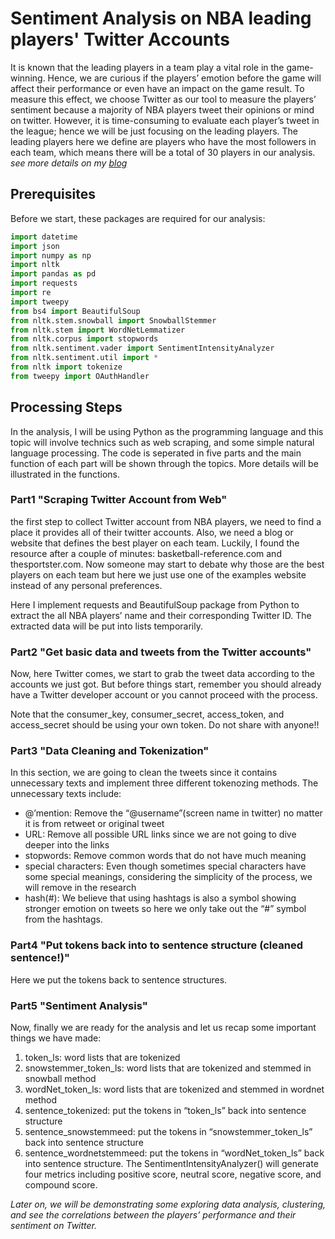 # Sentiment Analysis on NBA leading players' Twitter Accounts 
It is known that the leading players in a team play a vital role in the game-winning. Hence, we are curious if the players’ emotion before the game will affect their performance or even have an impact on the game result. To measure this effect, we choose Twitter as our tool to measure the players’ sentiment because a majority of NBA players tweet their opinions or mind on twitter. However, it is time-consuming to evaluate each player’s tweet in the league; hence we will be just focusing on the leading players. The leading players here we define are players who have the most followers in each team, which means there will be a total of 30 players in our analysis.
*see more details on my [blog](https://medium.com/@intelchou/do-tweets-from-nba-leading-players-have-correlations-with-their-performance-7358c79aa216)*
## Prerequisites
Before we start, these packages are required for our analysis:
```Python
import datetime
import json
import numpy as np
import nltk
import pandas as pd
import requests
import re
import tweepy
from bs4 import BeautifulSoup
from nltk.stem.snowball import SnowballStemmer
from nltk.stem import WordNetLemmatizer
from nltk.corpus import stopwords
from nltk.sentiment.vader import SentimentIntensityAnalyzer
from nltk.sentiment.util import *
from nltk import tokenize
from tweepy import OAuthHandler
```

## Processing Steps
In the analysis, I will be using Python as the programming language and this topic will involve technics such as web scraping, and some simple natural language processing. The code is seperated in five parts and the main function of each part will be shown through the topics. More details will be illustrated in the functions.

### Part1 "Scraping Twitter Account from Web"
the first step to collect Twitter account from NBA players, we need to find a place it provides all of their twitter accounts. Also, we need a blog or website that defines the best player on each team. Luckily, I found the resource after a couple of minutes: basketball-reference.com and thesportster.com. Now someone may start to debate why those are the best players on each team but here we just use one of the examples website instead of any personal preferences.

Here I implement requests and BeautifulSoup package from Python to extract the all NBA players’ name and their corresponding Twitter ID. The extracted data will be put into lists temporarily.

### Part2 "Get basic data and tweets from the Twitter accounts"
Now, here Twitter comes, we start to grab the tweet data according to the accounts we just got. But before things start, remember you should already have a Twitter developer account or you cannot proceed with the process.

Note that the consumer_key, consumer_secret, access_token, and access_secret should be using your own token. Do not share with anyone!!

### Part3 "Data Cleaning and Tokenization"
In this section, we are going to clean the tweets since it contains unnecessary texts and implement three different tokenozing methods. 
The unnecessary texts include:
* @’mention: Remove the “@username”(screen name in twitter) no matter it is from retweet or original tweet
* URL: Remove all possible URL links since we are not going to dive deeper into the links
* stopwords: Remove common words that do not have much meaning
* special characters: Even though sometimes special characters have some special meanings, considering the simplicity of the process, we will remove in the research
* hash(#): We believe that using hashtags is also a symbol showing stronger emotion on tweets so here we only take out the “#” symbol from the hashtags.

### Part4 "Put tokens back into to sentence structure (cleaned sentence!)"
Here we put the tokens back to sentence structures.

### Part5 "Sentiment Analysis"
Now, finally we are ready for the analysis and let us recap some important things we have made:

1. token_ls: word lists that are tokenized
2. snowstemmer_token_ls: word lists that are tokenized and stemmed in snowball method
3. wordNet_token_ls: word lists that are tokenized and stemmed in wordnet method
4. sentence_tokenized: put the tokens in “token_ls” back into sentence structure
5. sentence_snowstemmeed: put the tokens in “snowstemmer_token_ls” back into sentence structure
6. sentence_wordnetstemmeed: put the tokens in “wordNet_token_ls” back into sentence structure. The SentimentIntensityAnalyzer() will generate four metrics including positive score, neutral score, negative score, and compound score.

*Later on, we will be demonstrating some exploring data analysis, clustering, and see the correlations between the players’ performance and their sentiment on Twitter.*
